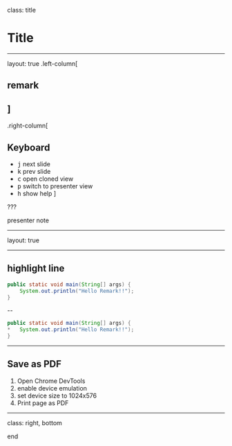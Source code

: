 class: title
# Title

---

layout: true
.left-column[
## remark
]
---

.right-column[
## Keyboard
* <kbd>j</kbd> next slide
* <kbd>k</kbd> prev slide
* <kbd>c</kbd> open cloned view
* <kbd>p</kbd> switch to presenter view
* <kbd>h</kbd> show help
]

???

presenter note

---
layout: true
<!-- empty layout -->

---

## highlight line
```java
public static void main(String[] args) {
    System.out.println("Hello Remark!!");
}
```
--
```java
public static void main(String[] args) {
*   System.out.println("Hello Remark!!");
}
```

---

## Save as PDF
1. Open Chrome DevTools
2. enable device emulation
3. set device size to 1024x576
4. Print page as PDF

---

class: right, bottom

end
